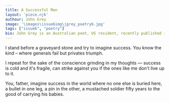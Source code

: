 ```yaml
---
title: A Successful Man
layout: 'piece.njk'
authour: John Grey
image: '\images\issue6img\jgrey_poetry6.jpg'
tags: ["issue6", "poetry"]
bio: John Grey is an Australian poet, US resident, recently published in Orbis, Dalhousie Review and Connecticut River Review. His latest books, “Leaves On Pages” and “Memory Outside The Head” are available through Amazon.
---
```


I stand before a graveyard stone
and try to imagine success.
You know the kind –
where generals fail but privates triumph.

I repeat
for the sake of the conscience
grinding in my thoughts —
success is cold and it's fragile,
can strike against you
if the ones like me don't live up to it.

You, father,
imagine success in the world
where no one else
is buried here,
a bullet in one leg,
a pin in the other,
a mustached soldier
fifty years to the good
of carrying his babies.